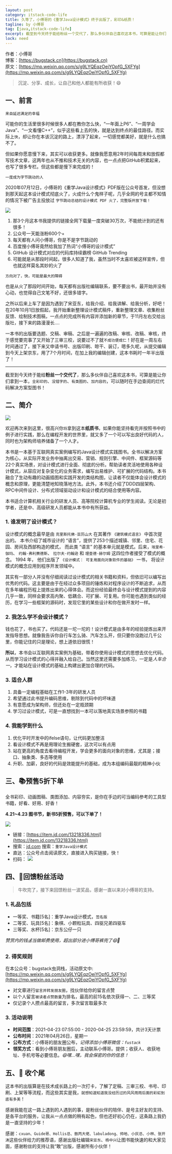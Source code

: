 ```yaml
---
layout: post
category: itstack-code-life
title: 久等了，小傅哥的《重学Java设计模式》终于出版了，彩印&纸质！
tagline: by 小傅哥
tag: [java,itstack-code-life]
excerpt: 截至到今天终于能给粉丝一个交代了，那么多伙伴自己喜欢这本书，可算是能让你们拿到一本，全彩印的、没错字的、有类图的、加内容的，可以随时在手边查阅的烂代码解决方案型图书！
lock: need
---
```


作者：小傅哥
<br/>博客：[https://bugstack.cn](https://bugstack.cn)
<br/>原文：[https://mp.weixin.qq.com/s/g9LYQEqzOeiYOpfG_5XFYg](https://mp.weixin.qq.com/s/g9LYQEqzOeiYOpfG_5XFYg)

> 沉淀、分享、成长，让自己和他人都能有所收获！😄

## 一、前言

`来自延迟满足的幸福`

可能你的生活里很多时候很多人都在教你怎么快，“一年面上P6”、“一周学会Java”、“一文看懂C++”，似乎这些看上去的快，就是达到终点的最佳路径。而实际上`快`，却让你在本该沉淀的路上，漂浮了起来，一切感觉都美好，就是什么也搞不了。

但如果你愿意慢下来，其实可以收获更多。就像我愿意用2年时间每周末和放假都写技术文章，这两年也从不推和技术无关的内容，也一点点把GitHub积累起来，也写了很多专栏。但这些都是慢下来完成的！

`一度成为字节跳动的人`

2020年07月12日，小傅哥的《重学Java设计模式》PDF版在公众号首发，但没想到那天起这本设计模式彻底火了，火成什么个鬼样子呢，几乎全网的号主都不知情的情况下被广告主投放过 `字节跳动总结的设计模式 PDF 火了，完整版开放下载！`

![](https://bugstack.cn/assets/images/story/story-3-01.png)

1. 那3个月这本书我提供的链接全网下载量一度突破30万次，不能统计到的还有很多！
2. 公众号一天能涨粉600个+
3. 每天都有人问小傅哥，你是不是字节跳动的
4. 百度搜小傅哥竟然给我加了热词“小傅哥的设计模式”
5. GitHub 设计模式对应的代码库持续霸榜 GitHub Trending
6. 可能就是从那段时间起，很多人知道了我，虽然当时不太喜欢被这样宣传，但也就这样莫名其妙的火了

`方向对了，快，可能是最大的障碍`

也是从火了那段时间开始，每天都有出版社编辑联系，要不要出书，最开始并没有心动，也觉得自己文笔不好，还很多错字。

之所以后来上车了是因为遇到了宋亚东，给我介绍、给我讲解、给我分析，好吧！在20年10月1日放假起，我开始重新整理设计模式稿件，重新整理文章、收集粉丝反馈、绘制技术图稿，一点点的完成所有内容并添加新的章节，于11月左右交给出版社，接下来的路漫漫长....

一本书的出版要选题、交稿、审稿、之后是一遍遍的改稿、审核、改稿、审核，终于感觉要完事了又开始了三审三校，说要过不了就`不成功便成仁`！好在是一周左右时间通过了，接下来又申请书号、出版印刷、晾干、装订，嗯多久呢，从提交编辑到今天上架京东，用了7个月时间，在加上我的编辑创建，这本书耗时一年半出版了！

---

截至到今天终于能给**粉丝一个交代了**，那么多伙伴自己喜欢这本书，可算是能让你们拿到一本，`全彩印的`、`没错字的`、`有类图的`、`加内容的`，可以随时在手边查阅的烂代码解决方案型图书！

## 二、简介

![](https://bugstack.cn/assets/images/story/story-3-02.png)

欢迎再次来到这里，很高兴你`将`拿到这本**纸质书**，如果你能坚持看完并按照书中的例子进行实践，那么在编程开发的世界里，就又多了一个可以写出良好代码的人，同时也为架构师培养储备了一个人才。

本书是一本基于互联网真实案例编写的Java设计模式实践图书。全书以解决方案为核心，从实际开发业务中抽离出交易、营销、规则引擎、中间件、框架源码等22个真实场景，对设计模式进行全面、彻底的分析。帮助读者灵活地使用各种设计模式，从容应对复杂变化的业务需求，编写出易维护、可扩展的代码结构。本书融合了生动有趣的动画插图和实践开发的类结构图，让读者不仅能体会设计模式的概念和原理，更能清楚地知晓落地方法。此外，本书还介绍了DDD四层架构、RPC中间件设计、分布式领域驱动设计和设计模式的结合使用等内容。

本书适合计算机相关行业的研发人员、高等院校计算机专业的学生阅读。无论是初学者，还是中、高级研发人员都能从本书中有所获益。

### 1. 谁发明了设计模式？

设计模式的概念最早是由 `克里斯托佛·亚历山大` 在其著作 `《建筑模式语言》` 中首次提出的。 本书介绍了城市设计的 “语言”，提供了253个描述城镇、邻里、住宅、花园、房间及西部构造的模式， 而此类 “语言” 的基本单元就是模式。后来，`埃里希·伽玛`、 `约翰·弗利赛德斯`、 `拉尔夫·约翰逊` 和 `理查德·赫尔姆` 这四位作者接受了模式的概念。 1994 年， 他们出版了 `《设计模式： 可复用面向对象软件的基础》` 一书， 将设计模式的概念应用到程序开发领域中。

其实有一部分人并没有仔细阅读过设计模式的相关书籍和资料，但依旧可以编写出优秀的代码。这主要是由于在经过众多项目的锤炼和对程序设计的不断追求，从而在多年编程历程上提炼出来的心得体会。而这份经验最终会与设计模式提到的内容几乎一致，同样会要求高内聚、低耦合、可扩展、可复用。你可能也遇到类似的经历，在学习一些框架的源码时，发现它里的某些设计和你在做开发时一样。

### 2. 我怎么学不会设计模式？

钱也花了，书也买了。代码还是一坨一坨的！设计模式是由多年的经验提炼出来开发指导思想。就像我告诉你自行车怎么骑、汽车怎么开，但只要你没跑过几千公里，你能记住的只是理论，想上道依旧很慌！

**所以**，本书会以互联网真实案例为基础，带着你使用设计模式的思想去优化代码。从而学习设计模式的心得并融入给自己。当然这里还需要多加练习，一定是*人车合一*，才能站在设计模式的基础上构建出更加合理的代码。

### 3. 适合人群

1. 具备一定编程基础在工作1-3年的研发人员
2. 希望通过此书提升编码思维，剔除到代码中的坏味道
3. 有意愿成为架构师，但还处在一定瓶颈期
4. 学习过设计模式，可是一直想找到一本可以落地真实场景参照的书籍

### 4. 我能学到什么

1. 优化平时开发中的ifelse语句，让代码更加整洁
2. 看设计模式不再是用理论生搬硬套，这次可以有点用
3. 站在更高的角度去看待编程开发，学会更多的面向对象的思维，尤其是；接口、抽象类、多态等使用
4. 升职、加薪，良好的代码是效能提升的基础，成为本组编码最靓的精神小伙

## 三、📚预售5折下单

全书彩印、动画图稿、类图添加、内容夯实，是你在手边的可当编码参考的工具型书籍，好看、好用、好香！

**4.21~4.23 图书节，新书5折预售，可以下单了！**

![](https://bugstack.cn/assets/images/story/story-3-03.png)

- 链接：[https://item.jd.com/13218336.html](https://item.jd.com/13218336.html)
- 搜索：[jd.com](https://item.jd.com/13218336.html) 搜索：`重学Java设计模式`
- 直达：公众号点击阅读原文，直接进入购买链接，快！
- 扫码：
	![](https://bugstack.cn/assets/images/story/story-3-04.png)

## 四、🎉回馈粉丝活动

>牛吹完了，接下来回馈粉丝一波奖品，感谢一直以来对小傅哥的支持。

### 1. 礼品包括

- 一等奖、书籍[5名]：重学Java设计模式，`签名版`
- 二等奖、玩具[5名]：象棋、小颗粒玩具、四驱兄弟四驱车
- 三等奖、水杯[5名]：京东公仔一只

*赞赏内的钱💰当做邮费使用，超出部分进小傅哥裤兜了😄🎁*

### 2. 得奖规则

在本公众号：bugstack虫洞栈，活动原文中:[https://mp.weixin.qq.com/s/g9LYQEqzOeiYOpfG_5XFYg](https://mp.weixin.qq.com/s/g9LYQEqzOeiYOpfG_5XFYg)
- 对文章进行`留言并转发朋友圈`，找伙伴给你的留言点赞
- 以个人留言`被读者点赞数量`为排名，最高的前15名依次获得一、二、三等奖
- 仅记录个人攒点最高的留言，多次留言取最多次

### 3. 活动说明

- **时间范围**：2021-04-23 07:55:00 - 2020-04-25 23:59:59，共计3天计票
- **公布时间**：2021年04月26日，星期一
- **公布方式**：小傅哥的朋友圈公布，*记得添加小傅哥微信：`fustack`*
- **领奖方式**：看到小傅哥朋友圈后，主动联系小傅哥。提供；收获人、收获地址、手机号等必要信息。*😄嘿...嘿，我会保密的你的信息！*

## 五、👣 收个尾

这本书的出版算是在技术成长路上的一次打卡，了解了定稿、三审三校、书号、印刷、上架等等流程，而这些其实是我，`就想知道知道我没经历过的风风雨雨后面的彩虹到底有多美`！

感谢我能在这一路上遇到的人遇到的事，是粉丝伙伴的陪伴、是号主好友的支持、是各平台的服务，让我从一点点做的稍有起色，但也还好初心仍在，这条路上我扔是一直坚持的少年！

感谢：`cxuan、Guide哥、Hollis总、敖丙大佬、labuladong、帅地、小灰总、小林、张开涛`这些伙伴给力的推荐语，感谢出版社编辑`宋亚东`、`杨中兴`让图书能快速的和大家见面，感谢粉丝的支持让我“敢”出版，感谢所有小伙伴！

